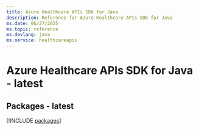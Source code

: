 ```yaml
---
title: Azure Healthcare APIs SDK for Java
description: Reference for Azure Healthcare APIs SDK for Java
ms.date: 06/27/2025
ms.topic: reference
ms.devlang: java
ms.service: healthcareapis
---
```

# Azure Healthcare APIs SDK for Java - latest
## Packages - latest
[!INCLUDE [packages](healthcare-apis-index.md)]